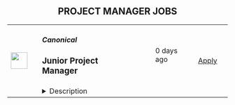 <div align="center"><h2>PROJECT MANAGER JOBS</h2></div><table><tr>
                <td width="100" height="100" rowspan="2">
                    <img src="https://pbs.twimg.com/profile_images/1673959375340290050/x7pNtXQ7_400x400.jpg" width="38px" height="auto">
                </td>
                <td width="300">
                    <h5>Canonical</h5>
                    <h3>Junior Project Manager</h3>
                </td>
                <td width="300">
                    <code></code>
                </td>
                <td width="200">
                <text>0 days ago</text>
                </td>
                <td width="100" rowspan="2">
                <a href="https://canonical.com/careers/5861481" align="right" target="_blank">Apply</a>
                </td>
            </tr>
            <tr>
                <td colspan="3">
                <details><summary>Description</summary>
                
      <p><strong>The role of a Junior Project Manager at Canonical</strong></p>
<p>Canonical is a leading provider of open source software and operating systems to the global enterprise and technology markets. Our platform, Ubuntu, is very widely used in breakthrough enterprise initiatives such as public cloud, data science, AI, engineering innovation and IoT. Our customers include the world's leading public cloud and silicon providers, and industry leaders in many sectors. The company is a pioneer of global distributed collaboration, with 1000+ colleagues in 70+ countries and very few office based roles. Teams meet two to four times yearly in person, in interesting locations around the world, to align on strategy and execution.</p>
<p>The company is founder led, profitable and growing.&nbsp;</p>
<p>Our mission is to streamline and accelerate the adoption of open source across the entire global enterprise technology market. Our customers embrace the Canonical approach to open source for complex projects on bare metal, on the cloud, and at the edge.</p>
<p>Our Project Managers are responsible for ensuring project success through owning, driving, communicating and respectfully engaging all stakeholders, valuing integrity and accountability.</p>
<p>Within a portfolio of projects with complex and changing software technologies, customer and partner satisfaction is only possible because of exceptional Project Managers who know how to respect and engage all stakeholders.</p>
<p><strong>What we are looking for in you</strong></p>
<p>The successful Junior Project Manager will have solid academic achievement in science, software engineering and/or information technology field, excellent written and verbal communications skills in English and a solution oriented mindset. You will be able to "make things happen" with a professional approach and effective negotiation techniques. You have demonstrated leadership skills in your school or university life.</p>
<ul>
<li>Exceptional academic track record from both high school and university</li>
<li>Undergraduate degree in a technical subject or a compelling narrative about your alternative chosen path</li>
<li>Confidence to respectfully speak up, exchange feedback, and share ideas without hesitation</li>
<li>Track record of going above-and-beyond expectations to achieve outstanding results</li>
<li>&nbsp;Passion for technology evidenced by personal projects and initiatives</li>
<li>The work ethic and confidence to shine alongside motivated colleagues</li>
<li>Professional written and spoken English with excellent presentation skills</li>
<li>Excellent interpersonal skills, curiosity, flexibility, and accountability</li>
<li>Appreciative of diversity, polite and effective in a multi-cultural, multi-national organisation</li>
<li>Thoughtfulness and self-motivation&nbsp;</li>
<li>Result-oriented, with a personal drive to meet commitments&nbsp;</li>
<li>Ability to travel internationally twice a year, for company events up to two weeks long</li>
</ul>
<p><strong>What we offer colleagues</strong></p>
<p>We consider geographical location, experience, and performance in shaping compensation worldwide. We revisit compensation annually (and more often for graduates and associates) to ensure we recognise outstanding performance. In addition to base pay, we offer a performance-driven annual bonus or commission. We provide all team members with additional benefits, which reflect our values and ideals. We balance our programs to meet local needs and ensure fairness globally.</p>
<ul>
<li>Distributed work environment with twice-yearly team sprints in person</li>
<li>Personal learning and development budget of USD 2,000 per year</li>
<li>Annual compensation review</li>
<li>Recognition rewards</li>
<li>Annual holiday leave</li>
<li>Maternity and paternity leave</li>
<li>Employee Assistance Programme</li>
<li>Opportunity to travel to new locations to meet colleagues</li>
<li>Priority Pass, and travel upgrades for long haul company events</li>
</ul>
<p><strong>About Canonical</strong></p>
<p>Canonical is a pioneering tech firm at the forefront of the global move to open source. As the company that publishes Ubuntu, one of the most important open source projects and the platform for AI, IoT and the cloud, we are changing the world of software. We recruit on a global basis and set a very high standard for people joining the company. We expect excellence - in order to succeed, we need to be the best at what we do. Most colleagues at Canonical have worked from home since its inception in 2004.​ Working here is a step into the future, and will challenge you to think differently, work smarter, learn new skills, and raise your game.</p>
<p><strong>Canonical is an equal opportunity employer</strong></p>
<p>We are proud to foster a workplace free from discrimination. Diversity of experience, perspectives, and background create a better work environment and better products.<a href="https://canonical.com/careers/diversity/identity"> Whatever your identity, we will give your application fair consideration.</a></p>
<p>#LI-remote</p>
<p><br><br></p>
    
                </details>
                </td>
            </tr>,<tr>
                <td width="100" height="100" rowspan="2">
                    <img src="https://pbs.twimg.com/profile_images/1382655628523364355/MWPIbbID_400x400.jpg" width="38px" height="auto">
                </td>
                <td width="300">
                    <h5>CoverGo</h5>
                    <h3>Digital Insurance Project Manager (Fully Remote)</h3>
                </td>
                <td width="300">
                    <code></code>
                </td>
                <td width="200">
                <text>0 days ago</text>
                </td>
                <td width="100" rowspan="2">
                <a href="https://apply.workable.com/covergo/j/3DE4D5CB22" align="right" target="_blank">Apply</a>
                </td>
            </tr>
            <tr>
                <td colspan="3">
                <details><summary>Description</summary>
                <p><strong>Top 3 Reasons To Join Us</strong></p><ul> <li>Competitive Salary</li> <li>100% Remote</li> <li>Working on the latest tech for the Insurtech Market Leader</li> </ul><p><strong>About Us</strong></p><p>At CoverGo, our mission is to empower all insurance companies to make insurance 100% digital and accessible to everyone.</p><ul> <li>We are a leading global no-code insurance platform for health, life, and P&amp;C</li> <li>We’re the winner of the Insurtech of the Year in all of Asia and other awards globally</li> <li>We work with insurance enterprise clients such as AXA, Bupa, MSIG, Dai-ichi, Bank of China Group Insurance, and many more</li> <li>We're an international, diverse team of over 120 people with 30 nationalities and team members working remotely from all over the world</li> <li>We are fully funded and backed by reputable VC funds and strategic institutional investors</li> <li>We have a global presence in Asia, EMEA and the Americas</li> <li>We’ve grown our annualized revenue by over 30x since January 2021</li> <li>We’re constantly working towards making CoverGo a workplace that you love coming to. We deeply believe that bringing together a diversity of thoughts, expressions, and perspectives is key to building the best culture for equally diverse communities all over the worldrkplace that you love coming to. We deeply believe that bringing together a diversity of thoughts, expressions, and perspectives is key to building the best culture for equally diverse communities all over the world</li> </ul><p><strong>About the Role</strong></p><p>As a Digital Insurance Project Manager, your core responsibility will be to oversee and manage the implementation of new and/or existing projects within CoverGo's operations. This role presents an exciting opportunity for an individual with a strong drive to lead transformative projects in the insurtech industry. </p><p><strong>What You Will Do</strong></p><ul> <li>Engage and manage relationships with clients and stakeholders</li> <li>Lead project planning sessions with the internal team and client's staff</li> <li>Support solution proposals for client pursuits, proposals, and PoCs</li> <li>Participate in proposal and POC processes (i.e. design, submission, and review)</li> <li>Support the creation of contracts and related communication with clients</li> <li>Identify and help secure growth opportunities for existing clients</li> <li>Manage project progress and adapt work as required</li> <li>Ensure projects meet deadlines</li> <li>Manage relationships with clients and stakeholders</li> <li>Host regular/weekly project review and create reports with key metrics about team and project status using company standard metrics</li> <li>Oversee all incoming and outgoing project documentation</li> <li>Identify and manage issues, risks, assumptions, and dependencies</li> <li>Continuously optimize and improve processes and the overall approach where necessary</li> </ul><p><strong>What We Need</strong></p><ul> <li>Bachelor's degree in computer science or a related technical field is a plus</li> <li>5+ years experience as a Project Manager</li> <li>Insurance domain knowledge is a must</li> <li>Strong client facing experience is a must</li> <li>Technical skills are a plus</li> <li>Has experience seeing projects through the full life cycle</li> <li>Excellent analytical skills and problem-solving skills</li> <li>Strong interpersonal skills and extremely resourceful</li> <li>Proven ability to complete projects according to outlined scope, budget, and timeline</li> <li>Self-motivated and able to work independently</li> <li>Able, willing, and excited to work in a fast-paced collaborative startup environment</li> </ul><p><strong>Why You'll Love Working Here</strong></p><ul> <li>Fully Remote</li> <li>Flexible Leave</li> <li>International Environment</li> <li>Competitive renumeration package</li> <li>Performance Bonus</li> <li>Stock Options after 6 months</li> <li>Company activities and events</li> <li>Learning and development plan</li> <li>Remote work allowance</li> </ul><p><strong>CoverGo Company </strong><a href="https://www.youtube.com/watch?v=YI0ezLxvFvA" rel="nofollow noreferrer noopener" class="external"><strong>Video</strong></a></p><p>By submitting your application, you confirm that you have read, understood, and accepted the content of CoverGo’s <a href="https://apply.workable.com/covergo/gdpr_policy?lng=en" target="_blank" rel="nofollow noreferrer noopener" class="external">Privacy Notice</a> and you consent to the processing of your data as part of this application.</p><p><a href="https://www.youtube.com/watch?v=YI0ezLxvFvA" rel="nofollow noreferrer noopener" class="external"></a></p><h3>Requirements: </h3><h3>Benefits: </h3>
                </details>
                </td>
            </tr></table>